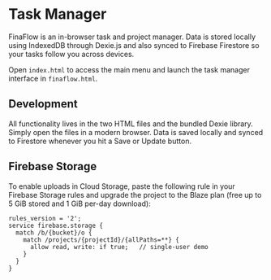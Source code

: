 # Task Manager

FinaFlow is an in-browser task and project manager. Data is stored locally using IndexedDB through Dexie.js and also synced to Firebase Firestore so your tasks follow you across devices.

Open `index.html` to access the main menu and launch the task manager interface in `finaflow.html`.

## Development

All functionality lives in the two HTML files and the bundled Dexie library. Simply open the files in a modern browser. Data is saved locally and synced to Firestore whenever you hit a Save or Update button.

## Firebase Storage

To enable uploads in Cloud Storage, paste the following rule in your Firebase Storage rules and upgrade the project to the Blaze plan (free up to 5&nbsp;GiB stored and 1&nbsp;GiB per-day download):

```
rules_version = '2';
service firebase.storage {
  match /b/{bucket}/o {
    match /projects/{projectId}/{allPaths=**} {
      allow read, write: if true;   // single-user demo
    }
  }
}
```
